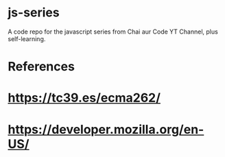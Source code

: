 # js-series
A code repo for the javascript series from Chai aur Code YT Channel, plus self-learning.


# References
# https://tc39.es/ecma262/
# https://developer.mozilla.org/en-US/

